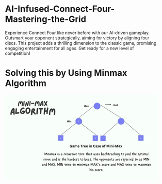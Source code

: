 # AI-Infused-Connect-Four-Mastering-the-Grid
Experience Connect Four like never before with our AI-driven gameplay. Outsmart your opponent strategically, aiming for victory by aligning four discs. This project adds a thrilling dimension to the classic game, promising engaging entertainment for all ages. Get ready for a new level of competition!

# Solving this by Using Minmax Algorithm
<img src="./Min-Max.jpg">
